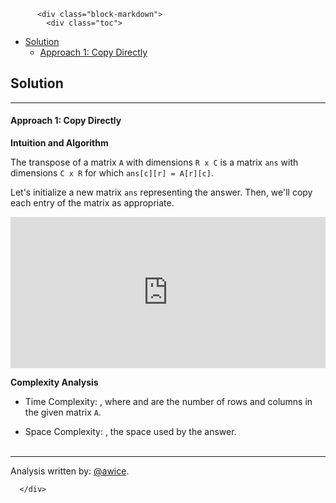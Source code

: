 <div class="article-body">
        
          <div class="block-markdown">
            <div class="toc">
<ul>
<li><a href="#solution">Solution</a><ul>
<li><a href="#approach-1-copy-directly">Approach 1: Copy Directly</a></li>
</ul>
</li>
</ul>
</div>
<h2 id="solution">Solution</h2>
<hr>
<h4 id="approach-1-copy-directly">Approach 1: Copy Directly</h4>
<p><strong>Intuition and Algorithm</strong></p>
<p>The transpose of a matrix <code>A</code> with dimensions <code>R x C</code> is a matrix <code>ans</code> with dimensions <code>C x R</code> for which <code>ans[c][r] = A[r][c]</code>.</p>
<p>Let's initialize a new matrix <code>ans</code> representing the answer.  Then, we'll copy each entry of the matrix as appropriate.</p>
<iframe src="https://leetcode.com/playground/npb7vRxu/shared" frameborder="0" width="100%" height="242" name="npb7vRxu"></iframe>

<p><strong>Complexity Analysis</strong></p>
<ul>
<li>
<p>Time Complexity:  <script type="math/tex; mode=display">O(R * C)</script>, where <script type="math/tex; mode=display">R</script> and <script type="math/tex; mode=display">C</script> are the number of rows and columns in the given matrix <code>A</code>.</p>
</li>
<li>
<p>Space Complexity:  <script type="math/tex; mode=display">O(R * C)</script>, the space used by the answer.
<br>
<br></p>
</li>
</ul>
<hr>
<p>Analysis written by: <a href="https://leetcode.com/awice">@awice</a>.</p>
          </div>
        
      </div>
